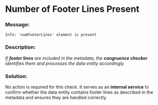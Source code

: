 # Number of Footer Lines Present

### Message:

```
Info: 'numFooterLines' element is present
```

### Description:

_If **footer lines** are included in the metadata, the **congruence checker** identifies them and processes the data entity accordingly._

### Solution:

No action is required for this check. It serves as an **internal service** to confirm whether the data entity contains footer lines as described in the metadata and ensures they are handled correctly.
